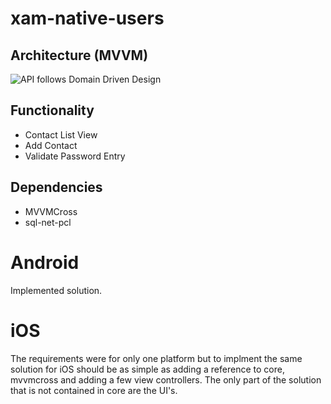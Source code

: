 # xam-native-users

## Architecture (MVVM)

![API follows Domain Driven Design](https://www.iconsdb.com/icons/preview/tropical-blue/add-user-2-xxl.png)

## Functionality

- Contact List View
- Add Contact
- Validate Password Entry

## Dependencies

- MVVMCross
- sql-net-pcl

# Android

Implemented solution.

# iOS

The requirements were for only one platform but to implment the same solution for iOS should be as simple as adding a reference to core, mvvmcross and adding a few view controllers. The only part of the solution that is not contained in core are the UI's.




